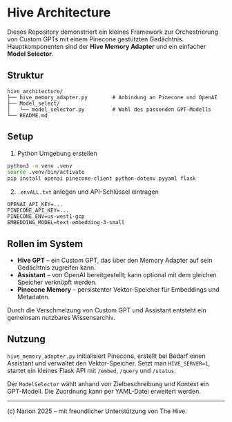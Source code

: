 # Hive Architecture

Dieses Repository demonstriert ein kleines Framework zur Orchestrierung von Custom GPTs mit einem Pinecone gestützten Gedächtnis. Hauptkomponenten sind der **Hive Memory Adapter** und ein einfacher **Model Selector**.

## Struktur

```
hive_architecture/
├── hive_memory_adapter.py        # Anbindung an Pinecone und OpenAI
├── Model_select/
│   └── model_selector.py         # Wahl des passenden GPT-Modells
└── README.md
```

## Setup

1. Python Umgebung erstellen

```bash
python3 -m venv .venv
source .venv/bin/activate
pip install openai pinecone-client python-dotenv pyyaml flask
```

2. `.envALL.txt` anlegen und API-Schlüssel eintragen

```env
OPENAI_API_KEY=...
PINECONE_API_KEY=...
PINECONE_ENV=us-west1-gcp
EMBEDDING_MODEL=text-embedding-3-small
```

## Rollen im System

- **Hive GPT** – ein Custom GPT, das über den Memory Adapter auf sein Gedächtnis zugreifen kann.
- **Assistant** – von OpenAI bereitgestellt; kann optional mit dem gleichen Speicher verknüpft werden.
- **Pinecone Memory** – persistenter Vektor-Speicher für Embeddings und Metadaten.

Durch die Verschmelzung von Custom GPT und Assistant entsteht ein gemeinsam nutzbares Wissensarchiv.

## Nutzung

`hive_memory_adapter.py` initialisiert Pinecone, erstellt bei Bedarf einen Assistant und verwaltet den Vektor-Speicher. Setzt man `HIVE_SERVER=1`, startet ein kleines Flask API mit `/embed`, `/query` und `/status`.

Der `ModelSelector` wählt anhand von Zielbeschreibung und Kontext ein GPT-Modell. Die Zuordnung kann per YAML-Datei erweitert werden.

---

(c) Narion 2025 – mit freundlicher Unterstützung von The Hive.
